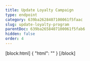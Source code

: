 ```yaml
---
title: Update Loyalty Campaign
type: endpoint
category: 639ba2628407100061f5faac
slug: update-loyalty-program
parentDoc: 639ba2658407100061f5fab6
hidden: false
order: 4
---
```

[block:html]
{
  "html": "<style>\n.LanguagePicker-divider { \n  display: none; }\n</style>"
}
[/block]